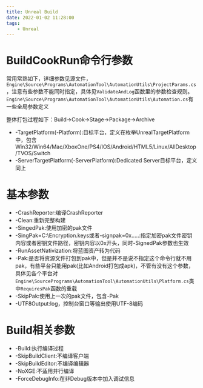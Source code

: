 ```yaml
---
title: Unreal Build
date: 2022-01-02 11:28:00
tags:
    - Unreal
---
```

# BuildCookRun命令行参数
常用常熟如下，详细参数见源文件，`Engine\Source\Programs\AutomationTool\AutomationUtils\ProjectParams.cs`，注意有些参数不能同时指定，具体见`ValidateAndLog`函数里的参数检查规则。
`Engine\Source\Programs\AutomationTool\AutomationUtils\Automation.cs`有一些全局参数定义

整体打包过程如下：Build->Cook->Stage->Package->Archive

- -TargetPlatform(-Platform):目标平台，定义在枚举UnrealTargetPlatform中，包含Win32/Win64/Mac/XboxOne/PS4/IOS/Android/HTML5/Linux/AllDesktop/TVOS/Switch
- -ServerTargetPlatform(-ServerPlatform):Dedicated Server目标平台，定义同上

# 基本参数
- -CrashReporter:编译CrashReporter
- -Clean:重新完整构建
- -SingedPak:使用加密的pak文件
- -SingPak=C:\Encryption.keys或者-signpak=0x.....:指定加密pak文件密钥内容或者密钥文件路径，密钥内容以0x开头，同时-SignedPak参数也生效
- -RunAssetNativization:将蓝图资产转为代码
- -Pak:是否将资源文件打包到pak中，但是并不是说不指定这个命令行就不用pak，有些平台只能用pak(比如Android打包成apk)，不管有没有这个参数，具体见各个平台对`Engine\SourcePrograms\AutomationTool\AutomationUtils\Platform.cs`类中`RequiresPak`函数的重载
- -SkipPak:使用上一次的pak文件，包含-Pak
- -UTF8Output:log，控制台窗口等输出使用UTF-8编码

# Build相关参数
- -Build:执行编译过程
- -SkipBuildClient:不编译客户端
- -SkipBuildEditor:不编译编辑器
- -NoXGE:不适用并行编译
- -ForceDebugInfo:在非Debug版本中加入调试信息